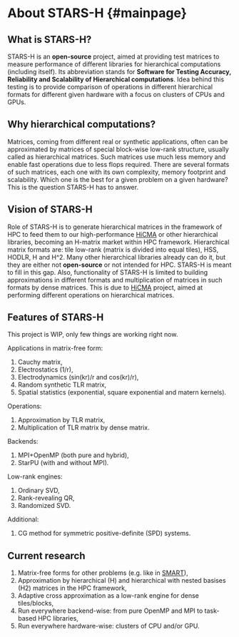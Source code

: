 About STARS-H {#mainpage}
=============

What is STARS-H?
----------------

STARS-H is an **open-source** project, aimed at providing test matrices to
measure performance of different libraries for hierarchical computations
(including itself). Its abbreviation stands for **Software for
Testing Accuracy, Reliability and Scalability of Hierarchical computations**.
Idea behind this testing is to provide comparison of operations in different
hierarchical formats for different given hardware with a focus on clusters of
CPUs and GPUs.

Why hierarchical computations?
------------------------------

Matrices, coming from different real or synthetic applications, often can be
approximated by matrices of special block-wise low-rank structure, usually
called as hierarchical matrices. Such matrices use much less memory and enable
fast operations due to less flops required. There are several formats of such
matrices, each one with its own complexity, memory footprint and scalability.
Which one is the best for a given problem on a given hardware? This is the
question STARS-H has to answer.

Vision of STARS-H
-----------------

Role of STARS-H is to generate hierarchical matrices in the framework of HPC to
feed them to our high-performance [HiCMA](https://github.com/ecrc/hicma) or
other hierarchical libraries, becoming an H-matrix market within HPC framework.
Hierarchical matrix formats are: tile low-rank (matrix is divided into equal
tiles), HSS, HODLR, H and H^2. Many other hierarchical libraries
already can do it, but they are either not **open-source** or not intended for
HPC. STARS-H is meant to fill in this gap. Also, functionality of STARS-H is
limited to building approximations in different formats and multiplication of
matrices in such formats by dense matrices. This is due to [HiCMA](
https://github.com/ecrc/hicma) project, aimed at performing different
operations on hierarchical matrices.

Features of STARS-H
-------------------

This project is WIP, only few things are working right now.

Applications in matrix-free form:
1. Cauchy matrix,
2. Electrostatics (1/r),
3. Electrodynamics (sin(kr)/r and cos(kr)/r),
4. Random synthetic TLR matrix,
5. Spatial statistics (exponential, square exponential and matern kernels).

Operations:
1. Approximation by TLR matrix,
2. Multiplication of TLR matrix by dense matrix.

Backends:
1. MPI+OpenMP (both pure and hybrid),
2. StarPU (with and without MPI).

Low-rank engines:
1. Ordinary SVD,
2. Rank-revealing QR,
3. Randomized SVD.

Additional:
1. CG method for symmetric positive-definite (SPD) systems.

Current research
----------------

1. Matrix-free forms for other problems (e.g. like in
    [SMART](http://smart.math.purdue.edu)),
2. Approximation by hierarchical (H) and hierarchical with nested basises (H2)
    matrices in the HPC framework,
3. Adaptive cross approximation as a low-rank engine for dense tiles/blocks,
4. Run everywhere backend-wise: from pure OpenMP and MPI to task-based HPC
    libraries,
5. Run everywhere hardware-wise: clusters of CPU and/or GPU.

